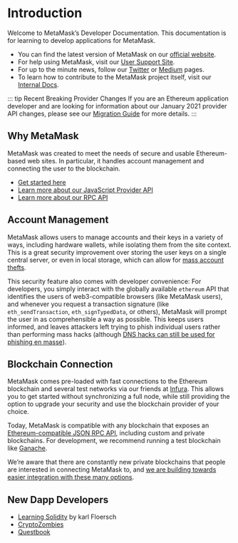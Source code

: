 # Introduction

Welcome to MetaMask’s Developer Documentation. This documentation is for learning to develop applications for MetaMask.

- You can find the latest version of MetaMask on our [official website](https://metamask.io/).
- For help using MetaMask, visit our [User Support Site](https://metamask.zendesk.com/).
- For up to the minute news, follow our [Twitter](https://twitter.com/MetaMask) or [Medium](https://medium.com/metamask) pages.
- To learn how to contribute to the MetaMask project itself, visit our [Internal Docs](https://github.com/MetaMask/metamask-extension/tree/develop/docs).

::: tip Recent Breaking Provider Changes
If you are an Ethereum application developer and are looking for information about our January 2021 provider API changes,
please see our [Migration Guide](./provider-migration.html) for more details.
:::

## Why MetaMask

MetaMask was created to meet the needs of secure and usable Ethereum-based web sites. In particular, it handles account management and connecting the user to the blockchain.

- [Get started here](./getting-started.md)
- [Learn more about our JavaScript Provider API](./ethereum-provider.md)
- [Learn more about our RPC API](./rpc-api.md)

## Account Management

MetaMask allows users to manage accounts and their keys in a variety of ways, including hardware wallets, while isolating them from the site context. This is a great security improvement over storing the user keys on a single central server, or even in local storage, which can allow for [mass account thefts](https://www.ccn.com/cryptocurrency-exchange-etherdelta-hacked-in-dns-hijacking-scheme/).

This security feature also comes with developer convenience: For developers, you simply interact with the globally available `ethereum` API that identifies the users of web3-compatible browsers (like MetaMask users), and whenever you request a transaction signature (like `eth_sendTransaction`, `eth_signTypedData`, or others), MetaMask will prompt the user in as comprehensible a way as possible. This keeps users informed, and leaves attackers left trying to phish individual users rather than performing mass hacks (although [DNS hacks can still be used for phishing en masse](https://medium.com/metamask/new-phishing-strategy-becoming-common-1b1123837168)).

## Blockchain Connection

MetaMask comes pre-loaded with fast connections to the Ethereum blockchain and several test networks via our friends at [Infura](https://infura.io/). This allows you to get started without synchronizing a full node, while still providing the option to upgrade your security and use the blockchain provider of your choice.

Today, MetaMask is compatible with any blockchain that exposes an [Ethereum-compatible JSON RPC API](https://eth.wiki/json-rpc/API), including custom and private blockchains. For development, we recommend running a test blockchain like [Ganache](https://www.trufflesuite.com/ganache).

We’re aware that there are constantly new private blockchains that people are interested in connecting MetaMask to, and [we are building towards easier integration with these many options](https://medium.com/metamask/metamasks-vision-for-multiple-network-support-4ffbee9ec64d).

## New Dapp Developers

- [Learning Solidity](https://karl.tech/learning-solidity-part-1-deploy-a-contract/) by karl Floersch
- [CryptoZombies](https://cryptozombies.io/)
- [Questbook](https://questbook.app/)
